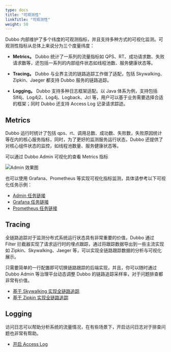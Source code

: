 ```yaml
---
type: docs
title: "可观测性"
linkTitle: "可观测性"
weight: 50
---
```


Dubbo 内部维护了多个纬度的可观测指标，并且支持多种方式的可视化监测。可观测性指标从总体上来说分为三个度量纬度：

* **Metrics。** Dubbo 统计了一系列的流量指标如 QPS、RT、成功请求数、失败请求数等，还包括一系列的内部组件状态如线程池数、服务健康状态等。

* **Tracing。** Dubbo 与业界主流的链路追踪工作做了适配，包括 Skywalking、Zipkin、Jaeger 都支持 Dubbo 服务的链路追踪。

* **Logging。** Dubbo 支持多种日志框架适配。以 Java 体系为例，支持包括 Slf4j、Log4j2、Log4j、Logback、Jcl 等，用户可以基于业务需要选择合适的框架；同时 Dubbo 还支持 Access Log 记录请求踪迹。

## Metrics
Dubbo 运行时统计了包括 qps、rt、调用总数、成功数、失败数，失败原因统计等在内的核心服务指标，同时，为了更好的监测服务运行状态，Dubbo 还提供了对核心组件状态的监控，如线程池数量、服务健康状态等。

可以通过 Dubbo Admin 可视化的查看 Metrics 指标

![Admin 效果图]()

也可以使用 Grafana、Prometheus 等实现可视化指标监测，具体请参考以下可视化任务示例：

* [Admin 任务链接]()
* [Grafana 任务链接]()
* [Prometheus 任务链接]()

## Tracing
全链路追踪对于监测分布式系统运行状态具有非常重要的价值，Dubbo 通过 Filter 拦截器实现了请求运行时的埋点跟踪，通过将跟踪数据导出到一些主流实现如 Zipkin、Skywalking、Jaeger 等，可以实现全链路跟踪数据的分析与可视化展示。

只需要简单的一行配置即可切换链路跟踪的后端实现，并且，你可以随时通过 Dubbo Admin 等治理平台动态调整 Dubbo 的链路追踪采样率，对于问题排查都非常有价值。

* [基于 Skywalking 实现全链路追踪]()
* [基于 Zipkin 实现全链路追踪]()

## Logging
访问日志可以帮助分析系统的流量情况，在有些场景下，开启访问日志对于排查问题也非常有帮助。

* [开启 Access Log]()



